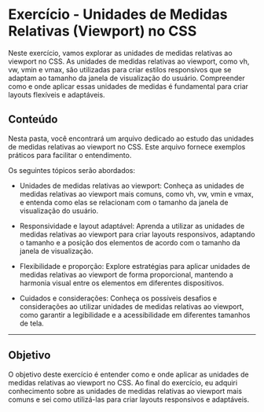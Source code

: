 # Exercício - Unidades de Medidas Relativas (Viewport) no CSS

Neste exercício, vamos explorar as unidades de medidas relativas ao viewport no CSS. As unidades de medidas relativas ao viewport, como vh, vw, vmin e vmax, são utilizadas para criar estilos responsivos que se adaptam ao tamanho da janela de visualização do usuário. Compreender como e onde aplicar essas unidades de medidas é fundamental para criar layouts flexíveis e adaptáveis.

## Conteúdo

Nesta pasta, você encontrará um arquivo dedicado ao estudo das unidades de medidas relativas ao viewport no CSS. Este arquivo fornece exemplos práticos para facilitar o entendimento.

Os seguintes tópicos serão abordados:

- Unidades de medidas relativas ao viewport: Conheça as unidades de medidas relativas ao viewport mais comuns, como vh, vw, vmin e vmax, e entenda como elas se relacionam com o tamanho da janela de visualização do usuário.

- Responsividade e layout adaptável: Aprenda a utilizar as unidades de medidas relativas ao viewport para criar layouts responsivos, adaptando o tamanho e a posição dos elementos de acordo com o tamanho da janela de visualização.

- Flexibilidade e proporção: Explore estratégias para aplicar unidades de medidas relativas ao viewport de forma proporcional, mantendo a harmonia visual entre os elementos em diferentes dispositivos.

- Cuidados e considerações: Conheça os possíveis desafios e considerações ao utilizar unidades de medidas relativas ao viewport, como garantir a legibilidade e a acessibilidade em diferentes tamanhos de tela.

---

## Objetivo

O objetivo deste exercício é entender como e onde aplicar as unidades de medidas relativas ao viewport no CSS. Ao final do exercício, eu adquiri conhecimento sobre as unidades de medidas relativas ao viewport mais comuns e sei como utilizá-las para criar layouts responsivos e adaptáveis.
